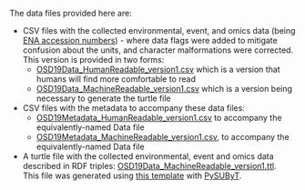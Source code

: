 The data files provided here are:
* CSV files with the collected environmental, event, and omics data (being [ENA accession numbers](https://www.ebi.ac.uk/ena/browser/home)) - where data flags were added to mitigate confusion about the units, and character malformations were corrected. This version is provided in two forms: 
    * [OSD19Data_HumanReadable_version1.csv](https://raw.githubusercontent.com/ocean-sampling-day/OSD2019/main/QualityControlledData/version1/OSD19Data_HumanReadable_version1.csv) which is a version that humans will find more comfortable to read
    * [OSD19Data_MachineReadable_version1.csv](https://raw.githubusercontent.com/ocean-sampling-day/OSD2019/main/QualityControlledData/version1/OSD19Data_MachineReadable_version1.csv) which is a version being necessary to generate the turtle file
* CSV files with the metadata to accompany these data files:
    * [OSD19Metadata_HumanReadable_version1.csv](https://raw.githubusercontent.com/ocean-sampling-day/OSD2019/main/QualityControlledData/version1/OSD19Metadata_HumanReadable_version1.csv) to accompany the equivalently-named Data file
    * [OSD19Metadata_MachineReadable_version1.csv](https://raw.githubusercontent.com/ocean-sampling-day/OSD2019/main/QualityControlledData/version1/OSD19Metadata_MachineReadable_version1.csv), to accompany the equivalently-named Data file
* A turtle file with the collected environmental, event and omics data described in RDF triples: [OSD19Data_MachineReadable_version1.ttl](https://raw.githubusercontent.com/ocean-sampling-day/OSD2019/main/QualityControlledData/version1/OSD19Data_MachineReadable_version1.ttl).  
This file was generated using [this template](https://raw.githubusercontent.com/ocean-sampling-day/OSD2019/main/QualityControlledData/version1/OSD19Data_MachineReadable_version1.ldt) with [PySUByT](https://github.com/vliz-be-opsci/pysubyt).

